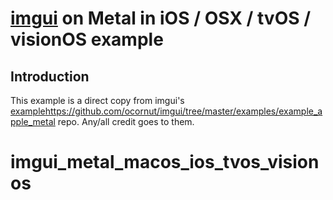 # [imgui](https://github.com/ocornut/imgui) on Metal in iOS / OSX / tvOS / visionOS example

## Introduction

This example is a direct copy from imgui's [example](https://github.com/ocornut/imgui/tree/master/examples/example_apple_metal)https://github.com/ocornut/imgui/tree/master/examples/example_apple_metal repo. Any/all credit goes to them.


# imgui_metal_macos_ios_tvos_visionos
